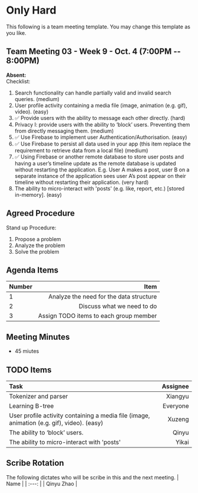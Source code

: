 # Only Hard
This following is a team meeting template. You may change this template as you like.

## Team Meeting 03 - Week 9 - Oct. 4 (7:00PM -- 8:00PM)
**Absent:**
<br> Checklist:
1. Search functionality can handle partially valid and invalid search queries. (medium)
2. User profile activity containing a media file (image, animation (e.g. gif), video). (easy)
3. ✅ Provide users with the ability to message each other directly. (hard) 
4. Privacy I: provide users with the ability to ‘block’ users. Preventing them from directly messaging them. (medium)
5. ✅ Use Firebase to implement user Authentication/Authorisation. (easy)
6. ✅ Use Firebase to persist all data used in your app (this item replace the requirement to retrieve data from a local file) (medium)
7. ✅ Using Firebase or another remote database to store user posts and having a user’s timeline update as the remote database is updated without restarting the application. E.g. User A makes a post, user B on a separate instance of the application sees user A’s post appear on their timeline without restarting their application. (very hard)
8. The ability to micro-interact with 'posts' (e.g. like, report, etc.) [stored in-memory]. (easy)

## Agreed Procedure
Stand up Procedure: 
1. Propose a problem
2. Analyze the problem
3. Solve the problem

## Agenda Items
| Number | Item |
| :--- | ---: |
| 1 | Analyze the need for the data structure |
| 2 | Discuss what we need to do |
| 3 | Assign TODO items to each group member |

## Meeting Minutes
- 45 miutes

## TODO Items
| Task | Assignee |
| :--- | ---: |
| Tokenizer and parser | Xiangyu |
| Learning B-tree | Everyone |
| User profile activity containing a media file (image, animation (e.g. gif), video). (easy) | Xuzeng |
| The ability to ‘block’ users. | Qinyu |
| The ability to micro-interact with 'posts' | Yikai |

## Scribe Rotation
The following dictates who will be scribe in this and the next meeting.
| Name |
| :---: |
| Qinyu Zhao |
